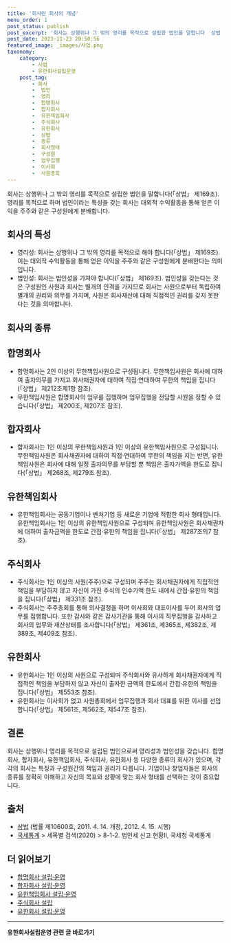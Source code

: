 ```yaml
---
title: '회사란 회사의 개념'
menu_order: 1
post_status: publish
post_excerpt: '회사는 상행위나 그 밖의 영리를 목적으로 설립한 법인을 말합니다  상법  제169조 . 영리를 목적으로 하며 법인이라는 특성을 갖는 회사는 대외적 수익활동을 통해 얻은 이익을 주주와 같은 구성원에게 분배합니다.'
post_date: 2023-11-23 20:50:56
featured_image: _images/사업.png
taxonomy:
    category:
        - 사업
        - 유한회사설립운영
    post_tag:
        - 회사
        -  법인
        -  영리
        -  합명회사
        -  합자회사
        -  유한책임회사
        -  주식회사
        -  유한회사
        -  상법
        -  종류
        -  회사형태
        -  구성원
        -  업무집행
        -  이사회
        -  사원총회
---
```



회사는 상행위나 그 밖의 영리를 목적으로 설립한 법인을 말합니다(「상법」 제169조). 영리를 목적으로 하며 법인이라는 특성을 갖는 회사는 대외적 수익활동을 통해 얻은 이익을 주주와 같은 구성원에게 분배합니다.

## 회사의 특성

- 영리성: 회사는 상행위나 그 밖의 영리를 목적으로 해야 합니다(「상법」 제169조). 이는 대외적 수익활동을 통해 얻은 이익을 주주와 같은 구성원에게 분배한다는 의미입니다.
- 법인성: 회사는 법인성을 가져야 합니다(「상법」 제169조). 법인성을 갖는다는 것은 구성원인 사원과 회사는 별개의 인격을 가지므로 회사는 사원으로부터 독립하여 별개의 권리와 의무를 가지며, 사원은 회사재산에 대해 직접적인 권리를 갖지 못한다는 것을 의미합니다.

## 회사의 종류

## 합명회사

- 합명회사는 2인 이상의 무한책임사원으로 구성됩니다. 무한책임사원은 회사에 대하여 출자의무를 가지고 회사채권자에 대하여 직접·연대하여 무한의 책임을 집니다(「상법」 제212조제1항 참조).
- 무한책임사원은 합명회사의 업무를 집행하며 업무집행을 전담할 사원을 정할 수 있습니다(「상법」 제200조, 제207조 참조).

## 합자회사

- 합자회사는 1인 이상의 무한책임사원과 1인 이상의 유한책임사원으로 구성됩니다. 무한책임사원은 회사채권자에 대하여 직접·연대하여 무한의 책임을 지는 반면, 유한책임사원은 회사에 대해 일정 출자의무를 부담할 뿐 책임은 출자가액을 한도로 집니다(「상법」 제268조, 제279조 참조).

## 유한책임회사

- 유한책임회사는 공동기업이나 벤처기업 등 새로운 기업에 적합한 회사 형태입니다. 유한책임회사는 1인 이상의 유한책임사원으로 구성되며 유한책임사원은 회사채권자에 대하여 출자금액을 한도로 간접·유한의 책임을 집니다(「상법」 제287조의7 참조).

## 주식회사

- 주식회사는 1인 이상의 사원(주주)으로 구성되며 주주는 회사채권자에게 직접적인 책임을 부담하지 않고 자신이 가진 주식의 인수가액 한도 내에서 간접·유한의 책임을 집니다(「상법」 제331조 참조).
- 주식회사는 주주총회를 통해 의사결정을 하며 이사회와 대표이사를 두어 회사의 업무를 집행합니다. 또한 감사와 같은 감사기관을 통해 이사의 직무집행을 감사하고 회사의 업무와 재산상태를 조사합니다(「상법」 제361조, 제365조, 제382조, 제389조, 제409조 참조).

## 유한회사

- 유한회사는 1인 이상의 사원으로 구성되며 주식회사와 유사하게 회사채권자에게 직접적인 책임을 부담하지 않고 자신이 출자한 금액의 한도에서 간접·유한의 책임을 집니다(「상법」 제553조 참조).
- 유한회사는 이사회가 없고 사원총회에서 업무집행과 회사 대표를 위한 이사를 선임합니다(「상법」 제561조, 제562조, 제547조 참조).

## 결론

회사는 상행위나 영리를 목적으로 설립된 법인으로써 영리성과 법인성을 갖습니다. 합명회사, 합자회사, 유한책임회사, 주식회사, 유한회사 등 다양한 종류의 회사가 있으며, 각각의 회사는 특징과 구성원간의 책임과 권리가 다릅니다. 기업이나 창업자들은 회사의 종류를 정확히 이해하고 자신의 목표와 상황에 맞는 회사 형태를 선택하는 것이 중요합니다.

## 출처

- [상법](http://www.law.go.kr/%EB%B2%95%EB%A0%B9/%EC%83%81%EB%B2%95) (법률 제10600호, 2011. 4. 14. 개정, 2012. 4. 15. 시행)
- [국세통계](https://www.nts.go.kr) > 세목별 검색(2020) > 8-1-2. 법인세 신고 현황II, 국세청 국세통계

## 더 읽어보기

- [합명회사 설립·운영](링크)
- [합자회사 설립·운영](링크)
- [유한책임회사 설립·운영](링크)
- [주식회사 설립](링크)
- [유한회사 설립·운영](링크)
<!-- wp:separator -->
<hr class="wp-block-separator has-alpha-channel-opacity"/>
<!-- /wp:separator -->

<!-- wp:group {"backgroundColor":"base","layout":{"type":"constrained"}} -->
<div class="wp-block-group has-base-background-color has-background"><!-- wp:paragraph {"align":"center","fontSize":"medium"} -->
<p class="has-text-align-center has-large-font-size"><strong>유한회사설립운영 관련 글 바로가기</strong></p>
<!-- /wp:paragraph -->


<!-- wp:latest-posts
{"categories":[{"id":27282,"count":19,"description":"","link":"https://uknowlaw.com/category/%ec%9c%a0%ed%95%9c%ed%9a%8c%ec%82%ac%ec%84%a4%eb%a6%bd%ec%9a%b4%ec%98%81/","name":"유한회사설립운영","slug":"유한회사설립운영","taxonomy":"category","parent":0,"meta":[],"_links":{"self":[{"href":"https://uknowlaw.com/wp-json/wp/v2/categories/27282"}],"collection":[{"href":"https://uknowlaw.com/wp-json/wp/v2/categories"}],"about":[{"href":"https://uknowlaw.com/wp-json/wp/v2/taxonomies/category"}],"wp:post_type":[{"href":"https://uknowlaw.com/wp-json/wp/v2/posts?categories=27282"}],"curies":[{"name":"wp","href":"https://api.w.org/{rel}","templated":true}]}}],"postsToShow":100,"excerptLength":28,"postLayout":"grid","columns":2,"featuredImageAlign":"left","featuredImageSizeSlug":"large","fontSize":"small"} /--></div>
<!-- /wp:group -->